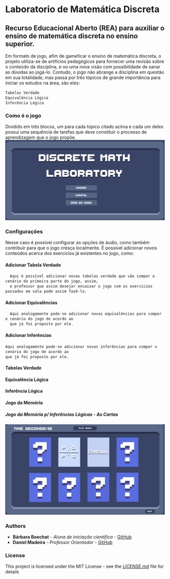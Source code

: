 # Laboratorio de Matemática Discreta 
## Recurso Educacional Aberto (REA) para auxiliar o ensino de matemática discreta no ensino superior. 

Em formato de jogo, afim de gameficar o ensino de matemática discreta, o projeto utiliza-se de artificios pedagógicos para fornecer uma revisão sobre o conteúdo da disciplina, e ou uma nova visão com possibilidade de sanar as dúvidas ao jogá-lo. Contudo, o jogo não abrange a disciplina em questão em sua totalidade, mas passa por três tópicos de grande importância para iniciar os estudos na área, são eles:

```
Tabelas Verdade
Equivalência Lógica
Inferência Lógica
```
### Como é o jogo
Dividido em três blocos, um para cada tópico citado acima e cada um deles possui uma sequência de tarefas que deve constituir o processo de aprendizagem que o jogo propõe.
  ![](https://github.com/Niehaus/mathLab/blob/master/mathLab/Assets/Screenshots/MenuScreenshoot.png?raw=true)
### Configurações
Nesse caso é possível configurar as opções de áudio, como também contribuir para que o jogo cresça localmente. É possível adicionar novos conteúdos acerca dos exercicios já existentes no jogo, como: 

#### Adicionar Tabela Verdade
```
  Aqui é possível adicionar novas tabelas verdade que vão compor o cenário da primeira parte do jogo, assim,
  o professor que assim desejar encaixar o jogo com os exercicios passados em sala pode assim fazê-lo. 
```
#### Adicionar Equivalências
```
  Aqui analogamente pode-se adicionar novas equivalências para compor o cenário do jogo de acordo ao 
  que já foi proposto por ele. 
```


#### Adicionar Inferências
```
Aqui analogamente pode-se adicionar novas inferências para compor o cenário do jogo de acordo ao 
que já foi proposto por ele. 
```


#### Tabelas Verdade
#### Equivalência Lógica
#### Inferência Lógica 
#### Jogo da Memória
##### Jogo da Memória p/ Inferências Lógicas - As Cartas
   ![](https://github.com/Niehaus/mathLab/blob/master/mathLab/Assets/Screenshots/memoryGame.png?raw=true)









### Authors

* **Bárbara Boechat** - *Aluna de iniciação cientifica* - [GitHub](https://github.com/Niehaus)
* **Daniel Madeira** - *Professor Orientador* - [GitHub](https://github.com/dmadeira)

### License

This project is licensed under the MIT License - see the [LICENSE.md](LICENSE.md) file for details
